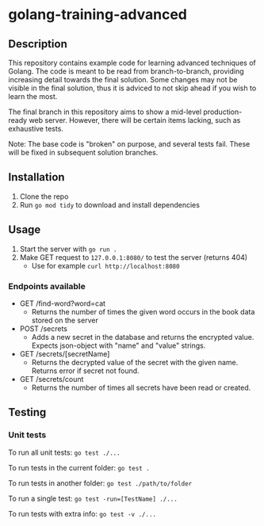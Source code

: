 # golang-training-advanced

## Description
This repository contains example code for learning advanced techniques of Golang. The code is meant to be read from branch-to-branch, providing increasing detail towards the final solution. Some changes may not be visible in the final solution, thus it is adviced to not skip ahead if you wish to learn the most.

The final branch in this repository aims to show a mid-level production-ready web server. However, there will be certain items lacking, such as exhaustive tests.

Note: The base code is "broken" on purpose, and several tests fail. These will be fixed in subsequent solution branches.

## Installation
1. Clone the repo
2. Run `go mod tidy` to download and install dependencies

## Usage
1. Start the server with `go run .`
2. Make GET request to `127.0.0.1:8080/` to test the server (returns 404)
    - Use for example `curl http://localhost:8080`

### Endpoints available

- GET /find-word?word=cat
    - Returns the number of times the given word occurs in the book data stored on the server
- POST /secrets
    - Adds a new secret in the database and returns the encrypted value. Expects json-object with "name" and "value" strings.
- GET /secrets/[secretName]
    - Returns the decrypted value of the secret with the given name. Returns error if secret not found.
- GET /secrets/count
    - Returns the number of times all secrets have been read or created.

## Testing
### Unit tests
To run all unit tests: `go test ./...`

To run tests in the current folder: `go test .`

To run tests in another folder: `go test ./path/to/folder`

To run a single test: `go test -run=[TestName] ./...`

To run tests with extra info: `go test -v ./...`